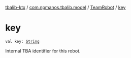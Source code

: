 [tbalib-ktx](../../index.md) / [com.npmanos.tbalib.model](../index.md) / [TeamRobot](index.md) / [key](./key.md)

# key

`val key: `[`String`](https://kotlinlang.org/api/latest/jvm/stdlib/kotlin/-string/index.html)

Internal TBA identifier for this robot.

